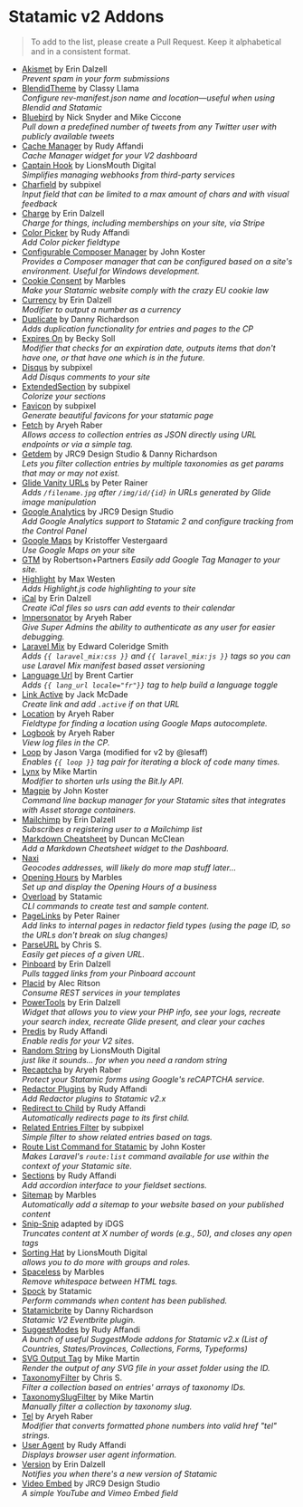 # Statamic v2 Addons

> To add to the list, please create a Pull Request. Keep it alphabetical and in a consistent format.

- [Akismet](https://silentzconsulting.com/addons/akismet) by Erin Dalzell  
  _Prevent spam in your form submissions_
- [BlendidTheme](https://github.com/classyllama/blendid-theme-statamic-addon) by Classy Llama    
  _Configure rev-manifest.json name and location—useful when using Blendid and Statamic_
- [Bluebird](https://github.com/mc72/Bluebird-statamic-v2) by Nick Snyder and Mike Ciccone  
  _Pull down a predefined number of tweets from any Twitter user with publicly available tweets_
- [Cache Manager](https://github.com/lesaff/statamic-cachemanager) by Rudy Affandi  
  _Cache Manager widget for your V2 dashboard_
- [Captain Hook](https://github.com/LionsMouthDigital/Statamic-Captain-Hook) by LionsMouth Digital  
  _Simplifies managing webhooks from third-party services_
- [Charfield](https://github.com/subpixel-ch/statamic-charfield) by subpixel  
  _Input field that can be limited to a max amount of chars and with visual feedback_
- [Charge](https://silentzconsulting.com/addons/charge) by Erin Dalzell  
  _Charge for things, including memberships on your site, via Stripe_
- [Color Picker](https://github.com/lesaff/statamic-colorpicker) by Rudy Affandi  
  _Add Color picker fieldtype_
- [Configurable Composer Manager](https://github.com/JohnathonKoster/statamic-configurable-composer-manager) by John Koster  
  _Provides a Composer manager that can be configured based on a site's environment. Useful for Windows development._
- [Cookie Consent](https://github.com/Marbles/statamic-cookie-consent) by Marbles  
  _Make your Statamic website comply with the crazy EU cookie law_
- [Currency](https://github.com/edalzell/Currency) by Erin Dalzell  
  _Modifier to output a number as a currency_
- [Duplicate](https://github.com/dannyuk1982/statamic-Duplicate) by Danny Richardson  
  _Adds duplication functionality for entries and pages to the CP_
- [Expires On](https://github.com/beckysoll/statamic-expires-on) by Becky Soll   
  _Modifier that checks for an expiration date, outputs items that don't have one, or that have one which is in the future._
- [Disqus](https://github.com/subpixel-ch/statamic-disqus) by subpixel   
  _Add Disqus comments to your site_
- [ExtendedSection](https://github.com/subpixel-ch/statamic-extended_section) by subpixel  
  _Colorize your sections_
- [Favicon](https://github.com/subpixel-ch/statamic-favicon) by subpixel  
  _Generate beautiful favicons for your statamic page_
- [Fetch](https://github.com/aryehraber/statamic-fetch) by Aryeh Raber  
  _Allows access to collection entries as JSON directly using URL endpoints or via a simple tag._
- [Getdem](https://github.com/jrc9designstudio/statamic-getdem) by JRC9 Design Studio & Danny Richardson   
  _Lets you filter collection entries by multiple taxonomies as get params that may or may not exist._
- [Glide Vanity URLs](https://github.com/peda/statamic-glide-vanity-url) by Peter Rainer  
  _Adds `/filename.jpg` after `/img/id/{id}` in URLs generated by Glide image manipulation_
- [Google Analytics](https://github.com/jrc9designstudio/statamic-google-analytics) by JRC9 Design Studio  
  _Add Google Analytics support to Statamic 2 and configure tracking from the Control Panel_
- [Google Maps](https://github.com/krve/statamic-google-maps) by Kristoffer Vestergaard  
  _Use Google Maps on your site_
- [GTM](https://github.com/robertson-partners/statamic-addon-gtm) by Robertson+Partners
  _Easily add Google Tag Manager to your site._
- [Highlight](https://github.com/mwesten/StatamicV2-Highlight-Addon) by Max Westen  
  _Adds Highlight.js code highlighting to your site_
- [iCal](https://github.com/edalzell/iCal) by Erin Dalzell  
  _Create iCal files so usrs can add events to their calendar_
- [Impersonator](https://github.com/aryehraber/statamic-impersonator) by Aryeh Raber  
  _Give Super Admins the ability to authenticate as any user for easier debugging._
- [Laravel Mix](https://github.com/edcs/laravel-mix-statamic) by Edward Coleridge Smith  
  _Adds `{{ laravel_mix:css }}` and `{{ laravel_mix:js }}` tags so you can use Laravel Mix manifest based asset versioning_ 
- [Language Url](https://github.com/bcartier/LangUrl) by Brent Cartier  
  _Adds `{{ lang_url locale="fr"}}` tag to help build a language toggle_ 
- [Link Active](https://github.com/jackmcdade/statamic-link-active) by Jack McDade  
  _Create link and add `.active` if on that URL_
- [Location](https://github.com/aryehraber/statamic-location) by Aryeh Raber  
  _Fieldtype for finding a location using Google Maps autocomplete._
- [Logbook](https://github.com/aryehraber/statamic-logbook) by Aryeh Raber  
  _View log files in the CP._
- [Loop](https://github.com/lesaff/Statamic-Loop) by Jason Varga (modified for v2 by @lesaff)  
  _Enables `{{ loop }}` tag pair for iterating a block of code many times._
- [Lynx](https://github.com/mikemartin/lynx) by Mike Martin  
  _Modifier to shorten urls using the Bit.ly API._
- [Magpie](https://github.com/JohnathonKoster/magpie-backups-for-statamic) by John Koster  
  _Command line backup manager for your Statamic sites that integrates with Asset storage containers._
- [Mailchimp](https://github.com/edalzell/mailchimp) by Erin Dalzell  
  _Subscribes a registering user to a Mailchimp list_
- [Markdown Cheatsheet](https://github.com/damcclean/statamic-markdowncheatsheet) by Duncan McClean  
  _Add a Markdown Cheatsheet widget to the Dashboard._
- [Naxi](https://github.com/LionsMouthDigital/Statamic-Naxi)  
  _Geocodes addresses, will likely do more map stuff later…_
- [Opening Hours](https://github.com/Marbles/statamic-opening-hours) by Marbles  
  _Set up and display the Opening Hours of a business_
- [Overload](https://github.com/statamic/overload) by Statamic  
  _CLI commands to create test and sample content._
- [PageLinks](https://github.com/peda/statamic-page-links) by Peter Rainer  
  _Add links to internal pages in redactor field types (using the page ID, so the URLs don't break on slug changes)_
- [ParseURL](https://github.com/chris-79/statamic-ParseURL) by Chris S.  
  _Easily get pieces of a given URL._
- [Pinboard](https://github.com/edalzell/statamic-pinboard) by Erin Dalzell  
  _Pulls tagged links from your Pinboard account_
- [Placid](https://github.com/alecritson/Placid-Statamic) by Alec Ritson  
  _Consume REST services in your templates_
- [PowerTools](https://github.com/edalzell/statamic-powertools) by Erin Dalzell  
  _Widget that allows you to view your PHP info, see your logs, recreate your search index, recreate Glide present, and clear your caches_
- [Predis](https://github.com/lesaff/statamic-predis) by Rudy Affandi  
  _Enable redis for your V2 sites._
- [Random String](https://github.com/LionsMouthDigital/Statamic-Random-String) by LionsMouth Digital  
  _just like it sounds... for when you need a random string_
- [Recaptcha](https://github.com/aryehraber/statamic-recaptcha) by Aryeh Raber  
  _Protect your Statamic forms using Google's reCAPTCHA service._
- [Redactor Plugins](https://github.com/lesaff/statamicv2-redactorplugins) by Rudy Affandi  
  _Add Redactor plugins to Statamic v2.x_
- [Redirect to Child](https://github.com/lesaff/statamicv2-redirecttochild) by Rudy Affandi  
  _Automatically redirects page to its first child._
- [Related Entries Filter](https://github.com/subpixel-ch/statamic-related) by subpixel  
  _Simple filter to show related entries based on tags._
- [Route List Command for Statamic](https://github.com/JohnathonKoster/statamic-route-list-command) by John Koster  
  _Makes Laravel's `route:list` command available for use within the context of your Statamic site._ 
- [Sections](https://github.com/lesaff/statamic-sections) by Rudy Affandi  
  _Add accordion interface to your fieldset sections._
- [Sitemap](https://github.com/Marbles/statamic-sitemap) by Marbles  
  _Automatically add a sitemap to your website based on your published content_
- [Snip-Snip](https://github.com/iDGS/Snip-Snip) adapted by iDGS  
  _Truncates content at X number of words (e.g., 50), and closes any open tags_
- [Sorting Hat](https://github.com/LionsMouthDigital/Statamic-Sorting-Hat) by LionsMouth Digital  
  _allows you to do more with groups and roles._
- [Spaceless](https://github.com/marbles/statamic-spaceless) by Marbles  
  _Remove whitespace between HTML tags._
- [Spock](https://github.com/statamic/spock) by Statamic  
  _Perform commands when content has been published._
- [Statamicbrite](https://github.com/pixelprimate/Statamicbrite) by Danny Richardson  
  _Statamic V2 Eventbrite plugin._
- [SuggestModes](https://github.com/lesaff/statamic2-suggestmodes) by Rudy Affandi  
  _A bunch of useful SuggestMode addons for Statamic v2.x (List of Countries, States/Provinces, Collections, Forms, Typeforms)_
- [SVG Output Tag](https://github.com/mikemartin/statamic-svg-output) by Mike Martin  
  _Render the output of any SVG file in your asset folder using the ID._
- [TaxonomyFilter](https://github.com/chris-79/statamic-TaxonomyFilter) by Chris S.  
  _Filter a collection based on entries' arrays of taxonomy IDs._
- [TaxonomySlugFilter](https://github.com/mikemartin/TaxonomySlugFilter) by Mike Martin  
  _Manually filter a collection by taxonomy slug._
- [Tel](https://github.com/aryehraber/statamic-tel) by Aryeh Raber  
  _Modifier that converts formatted phone numbers into valid href "tel" strings._
- [User Agent](https://github.com/lesaff/statamic-useragent) by Rudy Affandi  
  _Displays browser user agent information._
- [Version](https://github.com/edalzell/statamic-version) by Erin Dalzell  
  _Notifies you when there's a new version of Statamic_
- [Video Embed](https://github.com/jrc9designstudio/statamic-video-embed) by JRC9 Design Studio  
  _A simple YouTube and Vimeo Embed field_
